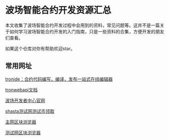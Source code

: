 # 波场智能合约开发资源汇总

本文收集了波场智能合约开发过程中会用到的资料，常见问题等。这并不是一篇关于如何学习波场智能合约开发的入门指南，只是一些资料的合集，方便开发的朋友们查看。

如果这个仓库对你有帮助欢迎star。
## 常用网址
[tronide：合约代码编写，编译，发布一站式在线编辑器](http://www.tronide.io/ "合约代码编写，编译，发布一站式在线编辑器")

[tronwebapi文档](https://developers.tron.network/reference#methodcall "tronwebapi文档")

[波场开发者中心官网](https://cn.developers.tron.network/ "波场开发者中心官网")

[shasta测试网测试币领取](https://www.trongrid.io/shasta/#request "shasta测试网测试币领取")

[主网区块浏览器](https://tronscan.io/#/ "主网区块浏览器")

[测试网区块浏览器](https://shasta.tronscan.io/#/ "测试网区块浏览器")
